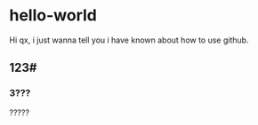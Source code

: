 # hello-world

Hi qx, i just wanna tell you i have known about how to use github.

## 123#

### 3???
?????